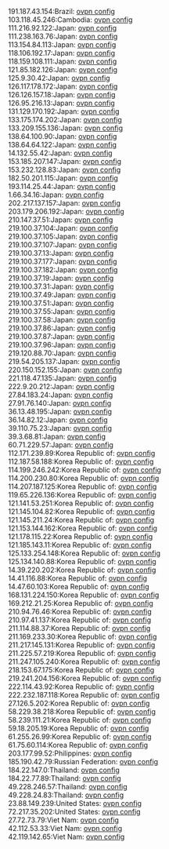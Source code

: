 191.187.43.154:Brazil: [ovpn config](vpn/191_187_43_154.ovpn)  
103.118.45.246:Cambodia: [ovpn config](vpn/103_118_45_246.ovpn)  
111.216.92.122:Japan: [ovpn config](vpn/111_216_92_122.ovpn)  
111.238.163.76:Japan: [ovpn config](vpn/111_238_163_76.ovpn)  
113.154.84.113:Japan: [ovpn config](vpn/113_154_84_113.ovpn)  
118.106.192.17:Japan: [ovpn config](vpn/118_106_192_17.ovpn)  
118.159.108.111:Japan: [ovpn config](vpn/118_159_108_111.ovpn)  
121.85.182.126:Japan: [ovpn config](vpn/121_85_182_126.ovpn)  
125.9.30.42:Japan: [ovpn config](vpn/125_9_30_42.ovpn)  
126.117.178.172:Japan: [ovpn config](vpn/126_117_178_172.ovpn)  
126.126.157.18:Japan: [ovpn config](vpn/126_126_157_18.ovpn)  
126.95.216.13:Japan: [ovpn config](vpn/126_95_216_13.ovpn)  
131.129.170.192:Japan: [ovpn config](vpn/131_129_170_192.ovpn)  
133.175.174.202:Japan: [ovpn config](vpn/133_175_174_202.ovpn)  
133.209.155.136:Japan: [ovpn config](vpn/133_209_155_136.ovpn)  
138.64.100.90:Japan: [ovpn config](vpn/138_64_100_90.ovpn)  
138.64.64.122:Japan: [ovpn config](vpn/138_64_64_122.ovpn)  
14.132.55.42:Japan: [ovpn config](vpn/14_132_55_42.ovpn)  
153.185.207.147:Japan: [ovpn config](vpn/153_185_207_147.ovpn)  
153.232.128.83:Japan: [ovpn config](vpn/153_232_128_83.ovpn)  
182.50.201.115:Japan: [ovpn config](vpn/182_50_201_115.ovpn)  
193.114.25.44:Japan: [ovpn config](vpn/193_114_25_44.ovpn)  
1.66.34.16:Japan: [ovpn config](vpn/1_66_34_16.ovpn)  
202.217.137.157:Japan: [ovpn config](vpn/202_217_137_157.ovpn)  
203.179.206.192:Japan: [ovpn config](vpn/203_179_206_192.ovpn)  
210.147.37.51:Japan: [ovpn config](vpn/210_147_37_51.ovpn)  
219.100.37.104:Japan: [ovpn config](vpn/219_100_37_104.ovpn)  
219.100.37.105:Japan: [ovpn config](vpn/219_100_37_105.ovpn)  
219.100.37.107:Japan: [ovpn config](vpn/219_100_37_107.ovpn)  
219.100.37.13:Japan: [ovpn config](vpn/219_100_37_13.ovpn)  
219.100.37.177:Japan: [ovpn config](vpn/219_100_37_177.ovpn)  
219.100.37.182:Japan: [ovpn config](vpn/219_100_37_182.ovpn)  
219.100.37.19:Japan: [ovpn config](vpn/219_100_37_19.ovpn)  
219.100.37.31:Japan: [ovpn config](vpn/219_100_37_31.ovpn)  
219.100.37.49:Japan: [ovpn config](vpn/219_100_37_49.ovpn)  
219.100.37.51:Japan: [ovpn config](vpn/219_100_37_51.ovpn)  
219.100.37.55:Japan: [ovpn config](vpn/219_100_37_55.ovpn)  
219.100.37.58:Japan: [ovpn config](vpn/219_100_37_58.ovpn)  
219.100.37.86:Japan: [ovpn config](vpn/219_100_37_86.ovpn)  
219.100.37.87:Japan: [ovpn config](vpn/219_100_37_87.ovpn)  
219.100.37.96:Japan: [ovpn config](vpn/219_100_37_96.ovpn)  
219.120.88.70:Japan: [ovpn config](vpn/219_120_88_70.ovpn)  
219.54.205.137:Japan: [ovpn config](vpn/219_54_205_137.ovpn)  
220.150.152.155:Japan: [ovpn config](vpn/220_150_152_155.ovpn)  
221.118.47.135:Japan: [ovpn config](vpn/221_118_47_135.ovpn)  
222.9.20.212:Japan: [ovpn config](vpn/222_9_20_212.ovpn)  
27.84.183.24:Japan: [ovpn config](vpn/27_84_183_24.ovpn)  
27.91.76.140:Japan: [ovpn config](vpn/27_91_76_140.ovpn)  
36.13.48.195:Japan: [ovpn config](vpn/36_13_48_195.ovpn)  
36.14.82.12:Japan: [ovpn config](vpn/36_14_82_12.ovpn)  
39.110.75.23:Japan: [ovpn config](vpn/39_110_75_23.ovpn)  
39.3.68.81:Japan: [ovpn config](vpn/39_3_68_81.ovpn)  
60.71.229.57:Japan: [ovpn config](vpn/60_71_229_57.ovpn)  
112.171.239.89:Korea Republic of: [ovpn config](vpn/112_171_239_89.ovpn)  
112.187.58.188:Korea Republic of: [ovpn config](vpn/112_187_58_188.ovpn)  
114.199.246.242:Korea Republic of: [ovpn config](vpn/114_199_246_242.ovpn)  
114.200.230.80:Korea Republic of: [ovpn config](vpn/114_200_230_80.ovpn)  
114.207.187.125:Korea Republic of: [ovpn config](vpn/114_207_187_125.ovpn)  
119.65.226.136:Korea Republic of: [ovpn config](vpn/119_65_226_136.ovpn)  
121.141.53.251:Korea Republic of: [ovpn config](vpn/121_141_53_251.ovpn)  
121.145.104.82:Korea Republic of: [ovpn config](vpn/121_145_104_82.ovpn)  
121.145.211.24:Korea Republic of: [ovpn config](vpn/121_145_211_24.ovpn)  
121.153.144.162:Korea Republic of: [ovpn config](vpn/121_153_144_162.ovpn)  
121.178.115.22:Korea Republic of: [ovpn config](vpn/121_178_115_22.ovpn)  
121.185.143.11:Korea Republic of: [ovpn config](vpn/121_185_143_11.ovpn)  
125.133.254.148:Korea Republic of: [ovpn config](vpn/125_133_254_148.ovpn)  
125.134.140.88:Korea Republic of: [ovpn config](vpn/125_134_140_88.ovpn)  
14.39.220.202:Korea Republic of: [ovpn config](vpn/14_39_220_202.ovpn)  
14.41.116.88:Korea Republic of: [ovpn config](vpn/14_41_116_88.ovpn)  
14.47.60.103:Korea Republic of: [ovpn config](vpn/14_47_60_103.ovpn)  
168.131.224.150:Korea Republic of: [ovpn config](vpn/168_131_224_150.ovpn)  
169.212.21.25:Korea Republic of: [ovpn config](vpn/169_212_21_25.ovpn)  
210.94.76.46:Korea Republic of: [ovpn config](vpn/210_94_76_46.ovpn)  
210.97.41.137:Korea Republic of: [ovpn config](vpn/210_97_41_137.ovpn)  
211.114.88.37:Korea Republic of: [ovpn config](vpn/211_114_88_37.ovpn)  
211.169.233.30:Korea Republic of: [ovpn config](vpn/211_169_233_30.ovpn)  
211.217.145.131:Korea Republic of: [ovpn config](vpn/211_217_145_131.ovpn)  
211.225.57.219:Korea Republic of: [ovpn config](vpn/211_225_57_219.ovpn)  
211.247.105.240:Korea Republic of: [ovpn config](vpn/211_247_105_240.ovpn)  
218.153.67.175:Korea Republic of: [ovpn config](vpn/218_153_67_175.ovpn)  
219.241.204.156:Korea Republic of: [ovpn config](vpn/219_241_204_156.ovpn)  
222.114.43.92:Korea Republic of: [ovpn config](vpn/222_114_43_92.ovpn)  
222.232.187.118:Korea Republic of: [ovpn config](vpn/222_232_187_118.ovpn)  
27.126.5.202:Korea Republic of: [ovpn config](vpn/27_126_5_202.ovpn)  
58.229.38.218:Korea Republic of: [ovpn config](vpn/58_229_38_218.ovpn)  
58.239.111.21:Korea Republic of: [ovpn config](vpn/58_239_111_21.ovpn)  
59.18.205.19:Korea Republic of: [ovpn config](vpn/59_18_205_19.ovpn)  
61.255.26.99:Korea Republic of: [ovpn config](vpn/61_255_26_99.ovpn)  
61.75.60.114:Korea Republic of: [ovpn config](vpn/61_75_60_114.ovpn)  
203.177.99.52:Philippines: [ovpn config](vpn/203_177_99_52.ovpn)  
185.190.42.79:Russian Federation: [ovpn config](vpn/185_190_42_79.ovpn)  
184.22.147.0:Thailand: [ovpn config](vpn/184_22_147_0.ovpn)  
184.22.77.89:Thailand: [ovpn config](vpn/184_22_77_89.ovpn)  
49.228.246.57:Thailand: [ovpn config](vpn/49_228_246_57.ovpn)  
49.228.24.83:Thailand: [ovpn config](vpn/49_228_24_83.ovpn)  
23.88.149.239:United States: [ovpn config](vpn/23_88_149_239.ovpn)  
72.217.35.202:United States: [ovpn config](vpn/72_217_35_202.ovpn)  
27.72.73.79:Viet Nam: [ovpn config](vpn/27_72_73_79.ovpn)  
42.112.53.33:Viet Nam: [ovpn config](vpn/42_112_53_33.ovpn)  
42.119.142.65:Viet Nam: [ovpn config](vpn/42_119_142_65.ovpn)  
